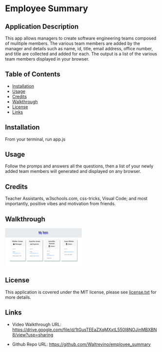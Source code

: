 # Employee Summary

## Application Description

This app  allows  managers to create software engineering teams composed of mulitiple members. The various team members are added by the manager and details such as name, id, title, email address, office number, and title are collected and added for each.  The output  is a list of the various team members displayed in your browser.  

## Table of Contents

* [Installation](#installation)
* [Usage](#usage)
* [Credits](#Credits)
* [Walkthrough](#Walkthrough)
* [License](#license)
* [Links](#links)

## Installation

From your terminal, run app.js

## Usage

Follow the promps and answers all the questions, then a list of your newly added team members will generated and displayed on any browser.

## Credits

Teacher Assistants, w3schools.com, css-tricks, Visual Code; and most importantly, positive vibes and motivation from friends.

## Walkthrough


<img src="./assets/images/employee_summary_walkthrough.png" width="50%">

## License

This application is covered under the MIT license, please see [license.txt](license.txt) for more details.

## Links

* Video Walkthrough URL: https://drive.google.com/file/d/1tGusTEEaZXqMXxtL550I8NOJinMBXBN8/view?usp=sharing

* Github Repo URL: https://github.com/Waltrevino/employee_summary